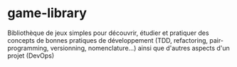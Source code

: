 # game-library
Bibliothèque de jeux simples pour découvrir, étudier et pratiquer des concepts de bonnes pratiques de développement (TDD, refactoring, pair-programming, versionning, nomenclature…) ainsi que d'autres aspects d'un projet (DevOps)
